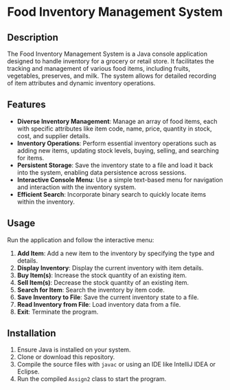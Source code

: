 # Food Inventory Management System

## Description

The Food Inventory Management System is a Java console application designed to handle inventory for a grocery or retail store. It facilitates the tracking and management of various food items, including fruits, vegetables, preserves, and milk. The system allows for detailed recording of item attributes and dynamic inventory operations.

## Features

- **Diverse Inventory Management**: Manage an array of food items, each with specific attributes like item code, name, price, quantity in stock, cost, and supplier details.
- **Inventory Operations**: Perform essential inventory operations such as adding new items, updating stock levels, buying, selling, and searching for items.
- **Persistent Storage**: Save the inventory state to a file and load it back into the system, enabling data persistence across sessions.
- **Interactive Console Menu**: Use a simple text-based menu for navigation and interaction with the inventory system.
- **Efficient Search**: Incorporate binary search to quickly locate items within the inventory.

## Usage

Run the application and follow the interactive menu:

1. **Add Item**: Add a new item to the inventory by specifying the type and details.
2. **Display Inventory**: Display the current inventory with item details.
3. **Buy Item(s)**: Increase the stock quantity of an existing item.
4. **Sell Item(s)**: Decrease the stock quantity of an existing item.
5. **Search for Item**: Search the inventory by item code.
6. **Save Inventory to File**: Save the current inventory state to a file.
7. **Read Inventory from File**: Load inventory data from a file.
8. **Exit**: Terminate the program.

## Installation

1. Ensure Java is installed on your system.
2. Clone or download this repository.
3. Compile the source files with `javac` or using an IDE like IntelliJ IDEA or Eclipse.
4. Run the compiled `Assign2` class to start the program.

